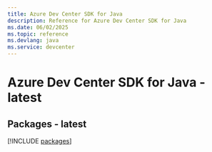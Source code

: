 ```yaml
---
title: Azure Dev Center SDK for Java
description: Reference for Azure Dev Center SDK for Java
ms.date: 06/02/2025
ms.topic: reference
ms.devlang: java
ms.service: devcenter
---
```

# Azure Dev Center SDK for Java - latest
## Packages - latest
[!INCLUDE [packages](dev-center-index.md)]